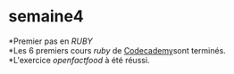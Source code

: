 # semaine4
*Premier pas en _RUBY_  
*Les 6 premiers cours _ruby_ de [Codecademy](https://www.codecademy.com/fr/users/desgourdes/achievements)sont terminés.  
*L'exercice _openfactfood_ à été réussi.